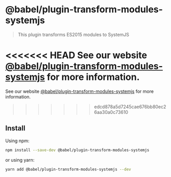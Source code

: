 # @babel/plugin-transform-modules-systemjs

> This plugin transforms ES2015 modules to SystemJS

<<<<<<< HEAD
See our website [@babel/plugin-transform-modules-systemjs](https://babeljs.io/docs/en/babel-plugin-transform-modules-systemjs) for more information.
=======
See our website [@babel/plugin-transform-modules-systemjs](https://babeljs.io/docs/babel-plugin-transform-modules-systemjs) for more information.
>>>>>>> edcd878a5d7245cae676bb80ec26aa30a0c73610

## Install

Using npm:

```sh
npm install --save-dev @babel/plugin-transform-modules-systemjs
```

or using yarn:

```sh
yarn add @babel/plugin-transform-modules-systemjs --dev
```
